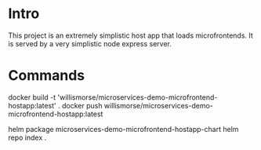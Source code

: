 # Intro

This project is an extremely simplistic host app that loads microfrontends. It is served by a very simplistic node express server.


# Commands

docker build -t 'willismorse/microservices-demo-microfrontend-hostapp:latest' .
docker push willismorse/microservices-demo-microfrontend-hostapp:latest

helm package microservices-demo-microfrontend-hostapp-chart
helm repo index . 